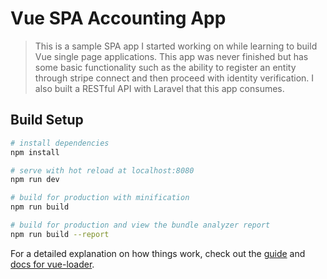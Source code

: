 # Vue SPA Accounting App

> This is a sample SPA app I started working on while learning to build Vue single page applications. This app was never finished but has some basic functionality such as the ability to register an entity through stripe connect and then proceed with identity verification. I also built a RESTful API with Laravel that this app consumes. 

## Build Setup

``` bash
# install dependencies
npm install

# serve with hot reload at localhost:8080
npm run dev

# build for production with minification
npm run build

# build for production and view the bundle analyzer report
npm run build --report
```

For a detailed explanation on how things work, check out the [guide](http://vuejs-templates.github.io/webpack/) and [docs for vue-loader](http://vuejs.github.io/vue-loader).
